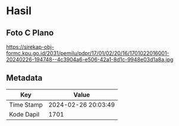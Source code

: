 # Hasil

## Foto C Plano

https://sirekap-obj-formc.kpu.go.id/2031/pemilu/pdpr/17/01/02/20/16/1701022016001-20240226-194748--4c3904a6-e506-42a1-8d1c-9948e03d1a8a.jpg


## Metadata

| Key        | Value               |
| ---------- | ------------------- |
| Time Stamp | 2024-02-26 20:03:49 |
| Kode Dapil | 1701                |




